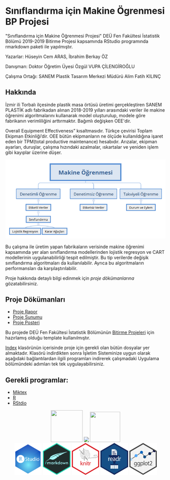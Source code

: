 # Sınıflandırma için Makine Ögrenmesi BP Projesi
"Sınıflandırma için Makine Öğrenmesi Projesi" DEÜ Fen Fakültesi İstatistik Bölümü 2019-2019 Bitirme Projesi kapsamında RStudio programında rmarkdown paketi ile yapılmıştır.

Yazarlar: Hüseyin Cem ARAS, İbrahim Berkay ÖZ

Danışman: Doktor Öğretim Üyesi Özgül VUPA ÇİLENGİROĞLU

Çalışma Ortağı: SANEM Plastik Tasarım Merkezi Müdürü Alim Fatih KILINÇ

## Hakkında
İzmir ili Torbalı ilçesinde plastik masa örtüsü üretimi gerçekleştiren SANEM PLASTİK adlı fabrikadan alınan 2018-2019 yılları arasındaki veriler ile makine öğrenimi algoritmalarını kullanarak model oluşturulup, modele göre fabrikanın verimliliğini arttırmaktır. Bağımlı değişken OEE'dir.

Overall Equipment Effectiveness” kısaltmasıdır. Türkçe çevirisi Toplam Ekipman Etkinliği’dir. OEE bütün ekipmanların ne ölçüde kullanıldığına işaret eden bir TPM(total productive maintenance) hesabıdır. Arızalar, ekipman ayarları, duruşlar, çalışma hızındaki azalmalar, ıskartalar ve yeniden işlem gibi kayıplar üzerine düşer.

![Makine Öğrenmesinde Kullanılan Yöntemler](index\figure\makine-ogrenmesi.png)

Bu çalışma ile üretim yapan fabrikaların verisinde makine öğrenimi kapsamında yer alan sınıflandırma modellerinden lojistik regresyon ve CART modellerinin uygulanabilirliği tespit edilmiştir. Bu tip verilerde değişik sınıflandırma algoritmaları da kullanılabilir. Ayrıca bu algoritmaların performansları da karşılaştırılabilir.

Proje hakkında detaylı bilgi edinmek için _proje dökümanlarına_ gözatabilirsiniz.

## Proje Dökümanları
- [Proje Rapor](/pdfs/Rapor.pdf)
- [Proje Sunumu](/pdfs/Sunum.pdf)
- [Proje Posteri](/pdfs/Poster.pdf)

Bu projede DEÜ Fen Fakültesi İstatistik Bölümünün [Bitirme Projeleri](http://istatistik.deu.edu.tr/index.php/tr/bitirme-projeleri/) için hazırlamış olduğu template kullanılmıştır.

[Index](/index) klasörünün içerisinde proje için gerekli olan bütün dosyalar yer almaktadır. Klasörü indirdikten sonra İşletim Sisteminize uygun olarak aşağıdaki bağlantılardan ilgili programları indirerek çalışmadaki Uygulama bölümündeki adımları tek tek uygulayabilirsiniz.

## Gerekli programlar:
- [Miktex](https://miktex.org/download)
- [R](https://cloud.r-project.org/)
- [RStdio](https://rstudio.com/products/rstudio/download/)



<p align="center">
  <img src="https://edebiyat.deu.edu.tr/wp-content/uploads/DEU-Logo-PNG-250x250.png" width="100" height="100" /> <img src="http://istatistik.deu.edu.tr/wp-content/uploads/2019/02/300-dpi-istatistik-logo-22.png" height="100" /> <img src="https://fen.deu.edu.tr/wp-content/uploads/2020/04/Fen-Fakultesi-Logo-250x250.png" width="95" height="95" />
</br>
  <img src="https://raw.githubusercontent.com/rstudio/hex-stickers/master/PNG/RStudio.png" height="100" /> <img src="https://raw.githubusercontent.com/rstudio/hex-stickers/master/PNG/rmarkdown.png" height="100" /> <img src="https://raw.githubusercontent.com/rstudio/hex-stickers/master/PNG/knitr.png" height="100" /> <img src="https://raw.githubusercontent.com/rstudio/hex-stickers/master/PNG/readr.png" height="100" /> <img src="https://raw.githubusercontent.com/rstudio/hex-stickers/master/PNG/ggplot2.png" height="100" />

</p>

